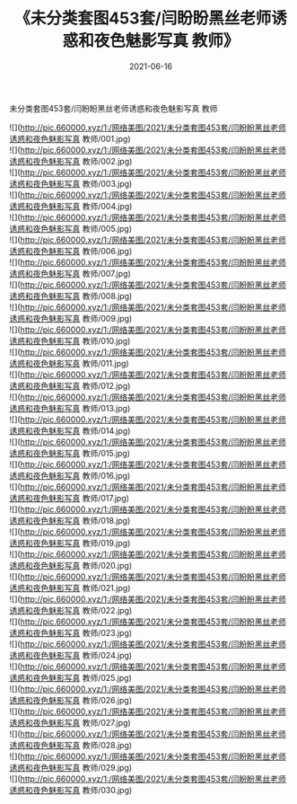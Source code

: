 ﻿---
layout: post
title:  《未分类套图453套/闫盼盼黑丝老师诱惑和夜色魅影写真 教师》
date:   2021-06-16
img: http://pic.660000.xyz/1:/网络美图/2021/未分类套图453套/闫盼盼黑丝老师诱惑和夜色魅影写真 教师/000.jpg
categories: [美女, 清纯, 唯美]
---

未分类套图453套/闫盼盼黑丝老师诱惑和夜色魅影写真 教师

 ![](http://pic.660000.xyz/1:/网络美图/2021/未分类套图453套/闫盼盼黑丝老师诱惑和夜色魅影写真 教师/001.jpg) <br>![](http://pic.660000.xyz/1:/网络美图/2021/未分类套图453套/闫盼盼黑丝老师诱惑和夜色魅影写真 教师/002.jpg) <br>![](http://pic.660000.xyz/1:/网络美图/2021/未分类套图453套/闫盼盼黑丝老师诱惑和夜色魅影写真 教师/003.jpg) <br>![](http://pic.660000.xyz/1:/网络美图/2021/未分类套图453套/闫盼盼黑丝老师诱惑和夜色魅影写真 教师/004.jpg) <br>![](http://pic.660000.xyz/1:/网络美图/2021/未分类套图453套/闫盼盼黑丝老师诱惑和夜色魅影写真 教师/005.jpg) <br>![](http://pic.660000.xyz/1:/网络美图/2021/未分类套图453套/闫盼盼黑丝老师诱惑和夜色魅影写真 教师/006.jpg) <br>![](http://pic.660000.xyz/1:/网络美图/2021/未分类套图453套/闫盼盼黑丝老师诱惑和夜色魅影写真 教师/007.jpg) <br>![](http://pic.660000.xyz/1:/网络美图/2021/未分类套图453套/闫盼盼黑丝老师诱惑和夜色魅影写真 教师/008.jpg) <br>![](http://pic.660000.xyz/1:/网络美图/2021/未分类套图453套/闫盼盼黑丝老师诱惑和夜色魅影写真 教师/009.jpg) <br>![](http://pic.660000.xyz/1:/网络美图/2021/未分类套图453套/闫盼盼黑丝老师诱惑和夜色魅影写真 教师/010.jpg) <br>![](http://pic.660000.xyz/1:/网络美图/2021/未分类套图453套/闫盼盼黑丝老师诱惑和夜色魅影写真 教师/011.jpg) <br>![](http://pic.660000.xyz/1:/网络美图/2021/未分类套图453套/闫盼盼黑丝老师诱惑和夜色魅影写真 教师/012.jpg) <br>![](http://pic.660000.xyz/1:/网络美图/2021/未分类套图453套/闫盼盼黑丝老师诱惑和夜色魅影写真 教师/013.jpg) <br>![](http://pic.660000.xyz/1:/网络美图/2021/未分类套图453套/闫盼盼黑丝老师诱惑和夜色魅影写真 教师/014.jpg) <br>![](http://pic.660000.xyz/1:/网络美图/2021/未分类套图453套/闫盼盼黑丝老师诱惑和夜色魅影写真 教师/015.jpg) <br>![](http://pic.660000.xyz/1:/网络美图/2021/未分类套图453套/闫盼盼黑丝老师诱惑和夜色魅影写真 教师/016.jpg) <br>![](http://pic.660000.xyz/1:/网络美图/2021/未分类套图453套/闫盼盼黑丝老师诱惑和夜色魅影写真 教师/017.jpg) <br>![](http://pic.660000.xyz/1:/网络美图/2021/未分类套图453套/闫盼盼黑丝老师诱惑和夜色魅影写真 教师/018.jpg) <br>![](http://pic.660000.xyz/1:/网络美图/2021/未分类套图453套/闫盼盼黑丝老师诱惑和夜色魅影写真 教师/019.jpg) <br>![](http://pic.660000.xyz/1:/网络美图/2021/未分类套图453套/闫盼盼黑丝老师诱惑和夜色魅影写真 教师/020.jpg) <br>![](http://pic.660000.xyz/1:/网络美图/2021/未分类套图453套/闫盼盼黑丝老师诱惑和夜色魅影写真 教师/021.jpg) <br>![](http://pic.660000.xyz/1:/网络美图/2021/未分类套图453套/闫盼盼黑丝老师诱惑和夜色魅影写真 教师/022.jpg) <br>![](http://pic.660000.xyz/1:/网络美图/2021/未分类套图453套/闫盼盼黑丝老师诱惑和夜色魅影写真 教师/023.jpg) <br>![](http://pic.660000.xyz/1:/网络美图/2021/未分类套图453套/闫盼盼黑丝老师诱惑和夜色魅影写真 教师/024.jpg) <br>![](http://pic.660000.xyz/1:/网络美图/2021/未分类套图453套/闫盼盼黑丝老师诱惑和夜色魅影写真 教师/025.jpg) <br>![](http://pic.660000.xyz/1:/网络美图/2021/未分类套图453套/闫盼盼黑丝老师诱惑和夜色魅影写真 教师/026.jpg) <br>![](http://pic.660000.xyz/1:/网络美图/2021/未分类套图453套/闫盼盼黑丝老师诱惑和夜色魅影写真 教师/027.jpg) <br>![](http://pic.660000.xyz/1:/网络美图/2021/未分类套图453套/闫盼盼黑丝老师诱惑和夜色魅影写真 教师/028.jpg) <br>![](http://pic.660000.xyz/1:/网络美图/2021/未分类套图453套/闫盼盼黑丝老师诱惑和夜色魅影写真 教师/029.jpg) <br>![](http://pic.660000.xyz/1:/网络美图/2021/未分类套图453套/闫盼盼黑丝老师诱惑和夜色魅影写真 教师/030.jpg) <br>